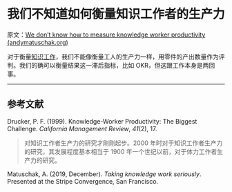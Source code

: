 # 我们不知道如何衡量知识工作者的生产力

原文：[We don’t know how to measure knowledge worker productivity (andymatuschak.org)](https://notes.andymatuschak.org/z12T3AuuQ51Q3hkyKfvLYakzBRLyaXFk13ATM)

对于衡量[知识工作](https://notes.andymatuschak.org/z2eKzbL5nwQrm8Zr26rtaLHXyKHREr3tm5HbY)，我们不能像衡量工人的生产力一样，用零件的产出数量作为评判。我们的确可以衡量结果这一滞后指标，比如 OKR，但这跟工作本身是两回事。

------

## 参考文献

Drucker, P. F. (1999). Knowledge-Worker Productivity: The Biggest Challenge. *California Management Review*, *41*(2), 17.

> 对知识工作者生产力的研究才刚刚起步。2000 年时对于知识工作者生产力的研究，其发展程度基本相当于 1900 年一个世纪以前，对于体力工作者生产力的研究。

Matuschak, A. (2019, December). *Taking knowledge work seriously*. Presented at the Stripe Convergence, San Francisco.